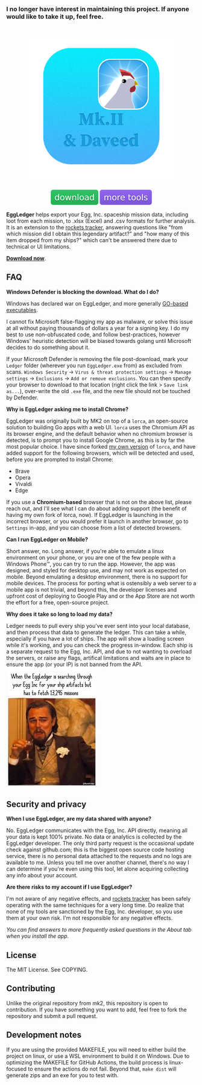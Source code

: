 ### I no longer have interest in maintaining this project. If anyone would like to take it up, feel free.

<h1 align="center">
  <img width="384" src="assets/icon-1024.png" alt="EggLedger">
</h1>

<p align="center">
  <a href="https://github.com/DavidArthurCole/EggLedger/releases"><img src="assets/download.svg" alt="download"></a>
  <a href="https://wasmegg-carpet.netlify.app/"><img src="assets/more-tools.svg" alt="more tools"></a>
</p>

**EggLedger** helps export your Egg, Inc. spaceship mission data, including loot from each mission, to .xlsx (Excel) and .csv formats for further analysis. It is an extension to the [rockets tracker](https://wasmegg-carpet.netlify.app/rockets-tracker/), answering questions like "from which mission did I obtain this legendary artifact?" and "how many of this item dropped from my ships?" which can't be answered there due to technical or UI limitations.

[**Download now**](https://github.com/DavidArthurCole/EggLedger/releases).

## FAQ

**Windows Defender is blocking the download. What do I do?**

Windows has declared war on EggLedger, and more generally [GO-based executables](https://www.reddit.com/r/golang/comments/s1bh01/goexecutables_and_windows_defender/).

I cannot fix Microsoft false-flagging my app as malware, or solve this issue at all without paying thousands of dollars a year for a signing key. I do my best to use non-obfuscated code, and follow best-practices, however Windows' heuristic detection will be biased towards golang until Microsoft decides to do something about it.

If your Microsoft Defender is removing the file post-download, mark your `Ledger` folder (wherever you run `EggLedger.exe` from) as excluded from scans. `Windows Security` → `Virus & threat protection settings` → `Manage settings` → `Exclusions` → `Add or remove exclusions`. You can then specify your browser to download to that location (right click the link > `Save link as...`), over-write the old `.exe` file, and the new file should not be touched by Defender.

**Why is EggLedger asking me to install Chrome?**

EggLedger was originally built by MK2 on top of a `lorca`, an open-source solution to building Go apps with a web UI. `lorca` uses the Chromium API as its browser engine, and the default behavior when no chromium browser is detected, is to prompt you to install Google Chrome, as this is by far the most popular choice. I have since forked [my own version](https://github.com/DavidArthurCole/lorca) of `lorca`, and have added support for the following browsers, which will be detected and used, before you are prompted to install Chrome:
  - Brave
  - Opera
  - Vivaldi
  - Edge

If you use a **Chromium-based** browser that is not on the above list, please reach out, and I'll see what I can do about adding support (the benefit of having my own fork of lorca, now).
If EggLedger is launching in the incorrect browser, or you would prefer it launch in another browser, go to `Settings` in-app, and you can choose from a list of detected browsers.

**Can I run EggLedger on Mobile?**

Short answer, no. Long answer, if you're able to emulate a linux environment on your phone, or you are one of the few people with a Windows Phone™, you can try to run the app. However, the app was designed, and styled for desktop use, and may not work as expected on mobile. Beyond emulating a desktop environment, there is no support for mobile devices. The process for porting what is ostensibly a web server to a mobile app is not trivial, and beyond this, the developer licenses and upfront cost of deploying to Google Play and or the App Store are not worth the effort for a free, open-source project.

**Why does it take so long to load my data?**

Ledger needs to pull every ship you've ever sent into your local database, and then process that data to generate the ledger. This can take a while, especially if you have a lot of ships. The app will show a loading screen while it's working, and you can check the progress in-window. Each ship is a separate request to the Egg, Inc. API, and due to not wanting to overload the servers, or raise any flags, artifical limitations and waits are in place to ensure the app (or your IP) is not banned from the API.

<img width="238" src="assets/ledger_moment.png" alt="Ledger Moment">

## Security and privacy

**When I use EggLedger, are my data shared with anyone?**

No. EggLedger communicates with the Egg, Inc. API directly, meaning all your data is kept 100% private. No data or analytics is collected by the EggLedger developer. The only third party request is the occasional update check against github.com; this is the biggest open source code hosting service, there is no personal data attached to the requests and no logs are available to me. Unless you tell me over another channel, there's no way I can determine if you're even using this tool, let alone acquiring collecting any info about your account.

**Are there risks to my account if I use EggLedger?**

I'm not aware of any negative effects, and [rockets tracker](https://wasmegg-carpet.netlify.app/rockets-tracker/) has been safely operating with the same techniques for a very long time. Do realize that none of my tools are sanctioned by the Egg, Inc. developer, so you use them at your own risk. I'm not responsible for any negative effects.

*You can find answers to more frequently asked questions in the About tab when you install the app.*

## License

The MIT License. See COPYING.

## Contributing

Unlike the original repository from mk2, this repository is open to contribution. 
If you have something you want to add, feel free to fork the repository and submit a pull request.

## Development notes

If you are using the provided MAKEFILE, you will need to either build the project on linux, or use a WSL environment to build it on Windows.
Due to optimizing the MAKEFILE for GitHub Actions, the build process is linux-focused to ensure the actions do not fail.
Beyond that, `make dist` will generate zips and an exe for you to test with.
